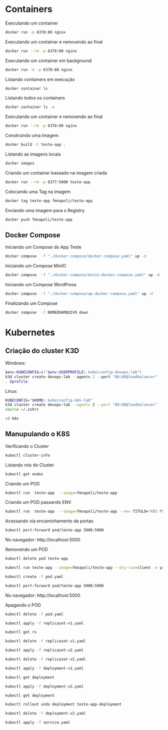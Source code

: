 # Containers

Executando um container
```bash
docker run -p 6378:80 nginx
```

Executando um container e removendo ao final
```bash
docker run --rm -p 6378:80 nginx
```

Executando um container em background
```bash
docker run -d -p 6378:80 nginx
```

Listando containers em execução
```bash
docker container ls
```
Listando todos os containers
```bash
docker container ls -a
```

Executando um container e removendo ao final
```bash
docker run --rm -p 6378:80 nginx
```

Construindo uma Imagem
```bash
docker build -t teste-app .
```

Listando as imagens locais
```bash
docker images
```
Criando um container baseado na imagem criada
```bash
docker run --rm -p 6377:5000 teste-app
```
Colocando uma Tag na imagem
```bash
docker tag teste-app fmnapoli/teste-app 
```

Enviando uma imagem para o Registry

```bash
docker push fmnapoli/teste-app 
```
## Docker Compose

Iniciando um Compose do App Teste

```bash
docker compose  -f "./docker-compose/docker-compose.yaml" up -d
```
Iniciando um Compose MinIO
```bash
docker compose  -f "./docker-compose/minio-docker-compose.yaml" up -d  
```
Iniciando um Compose WordPress
```bash
docker compose  -f "./docker-compose/wp-docker-compose.yaml" up -d 
```

Finalizando um Compose

```bash
docker compose  -f NOMEDOARQUIVO down
```

# Kubernetes

## Criação do cluster K3D

Windows:
```powershell
$env:KUBECONFIG=$("$env:USERPROFILE\.kube\config-devops-lab")
k3d cluster create devops-lab --agents 2 --port "80:80@loadbalancer"
. $profile
```

Linux:
```bash
KUBECONFIG="$HOME/.kube/config-k8s-lab"
k3d cluster create devops-lab --agents 2 --port "80:80@loadbalancer"
source ~/.zshrc
```

```bash
cd k8s
```
## Manupulando o K8S

Verificando o Cluster

```bash
kubectl cluster-info
```

Listando nós do Cluster

```bash
kubectl get nodes
```

Criando um POD
```bash
kubectl run  teste-app  --image=fmnapoli/teste-app
```

Criando um POD passando ENV
```bash
kubectl run  teste-app  --image=fmnapoli/teste-app --env TITULO="K8S POD" --env MENSAGEM="Testando POD"
```

Acessando via encaminhamento de portas

```bash
kubectl port-forward pod/teste-app 5000:5000
```
No navegador: http://localhost:5000

Removendo um POD
```bash
kubectl delete pod teste-app
```

```bash
kubectl run teste-app --image=fmnapoli/teste-app --dry-run=client -o yaml > pod.yaml
```

```bash
kubectl create -f pod.yaml
```

```bash
kubectl port-forward pod/teste-app 5000:5000
```
No navegador: http://localhost:5000

Apagando o POD

```bash
kubectl delete -f pod.yaml
```

```bash
kubectl apply -f replicaset-v1.yaml
```
```bash
kubectl get rs
```
```bash
kubectl delete -f replicaset-v1.yaml
```

```bash
kubectl apply -f replicaset-v2.yaml
```

```bash
kubectl delete -f replicaset-v2.yaml
```

```bash
kubectl apply -f deployment-v1.yaml
```

```bash
kubectl get deployment
```

```bash
kubectl apply -f deployment-v2.yaml
```

```bash
kubectl get deployment
```
```bash
kubectl rollout undo deployment teste-app-deployment
```
```bash
kubectl delete -f deployment-v2.yaml
```


```bash
kubectl apply -f service.yaml
```